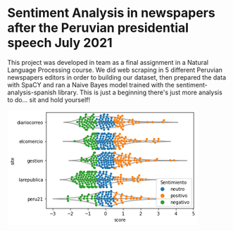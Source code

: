# Sentiment Analysis in newspapers after the Peruvian presidential speech July 2021
This project was developed in team as a final assignment in a Natural Language Processing course. We did web scraping in 5 different Peruvian newspapers editors in order to building our dataset, then prepared the data with SpaCY and ran a Naive Bayes model trained with the sentiment-analysis-spanish library. This is just a beginning there's just more analysis to do... sit and hold yourself!

![alt text](https://raw.githubusercontent.com/RodrigoAcev/SA-PeruvianPresidentialCandidates/main/Img/Sentiment_PPS.png)


